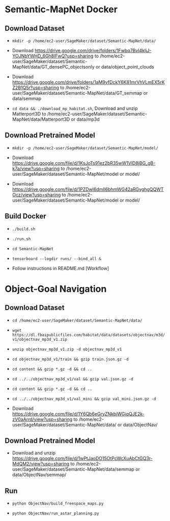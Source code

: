 # Semantic-MapNet Docker

## Download Dataset

* `mkdir -p /home/ec2-user/SageMaker/dataset/Semantic-MapNet/data/`

* Download https://drive.google.com/drive/folders/1Fwbq7Bvl4kIjJ-YOJNbYWHD_6Gh8lFwQ?usp=sharing to /home/ec2-user/SageMaker/dataset/Semantic-MapNet/data/GT_densePC_objectsonly or data/object_point_clouds

* Download https://drive.google.com/drive/folders/1aM9vfDckY6K81mrVhVLmEX5rKZ2B1Q5r?usp=sharing to /home/ec2-user/SageMaker/dataset/Semantic-MapNet/data/GT_semmap or data/semmap

* `cd data && ./download_mp_habitat.sh`, Download and unzip Matterport3D to /home/ec2-user/SageMaker/dataset/Semantic-MapNet/data/Matterport3D or data/mp3d

## Download Pretrained Model

* `mkdir -p /home/ec2-user/SageMaker/dataset/Semantic-MapNet/model/`

* Download https://drive.google.com/file/d/1KsJoTs91ez2bR35wW1VlD8jBG_gB-k7a/view?usp=sharing to /home/ec2-user/SageMaker/dataset/Semantic-MapNet/model or model/

* Download https://drive.google.com/file/d/1PZDwl6dmIl6bhmWG42aRGyghgQQWTOcz/view?usp=sharing to /home/ec2-user/SageMaker/dataset/Semantic-MapNet/model or model/

## Build Docker

* `./build.sh`

* `./run.sh`

* `cd Semantic-MapNet`

* `tensorboard --logdir runs/ --bind_all &`

* Follow instructions in README.md [Workflow]

# Object-Goal Navigation

## Download Dataset

* `cd /home/ec2-user/SageMaker/dataset/Semantic-MapNet/data/`

* `wget https://dl.fbaipublicfiles.com/habitat/data/datasets/objectnav/m3d/v1/objectnav_mp3d_v1.zip`

* `unzip objectnav_mp3d_v1.zip -d objectnav_mp3d_v1`

* `cd objectnav_mp3d_v1/train && gzip train.json.gz -d`

* `cd content && gzip *.gz -d && cd ..`

* `cd ../../objectnav_mp3d_v1/val && gzip val.json.gz -d`

* `cd content && gzip *.gz -d && cd ..`

* `cd ../../objectnav_mp3d_v1/val_mini && gzip val_mini.json.gz -d`

* Download https://drive.google.com/file/d/1Y6Qb6eGryZNkbjWGiqQJE2k-zV0aArrd/view?usp=sharing to /home/ec2-user/SageMaker/dataset/Semantic-MapNet/data/ or data/ObjectNav/

## Download Pretrained Model

* Download and unzip https://drive.google.com/file/d/1wPtJaoDO15OtPcWcXuAbCtGQ3r-MdQM2/view?usp=sharing to /home/ec2-user/SageMaker/dataset/Semantic-MapNet/data/semmap or data/ObjectNav/semmap/

## Run

* `python ObjectNav/build_freespace_maps.py`

* `python ObjectNav/run_astar_planning.py`
